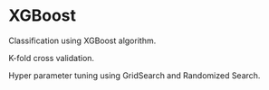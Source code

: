 # XGBoost

Classification using XGBoost algorithm.

K-fold cross validation.

Hyper parameter tuning using GridSearch and Randomized Search.

